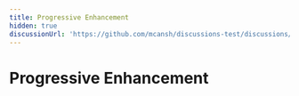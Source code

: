 ```yaml
---
title: Progressive Enhancement
hidden: true
discussionUrl: 'https://github.com/mcansh/discussions-test/discussions/196'
---
```


# Progressive Enhancement
